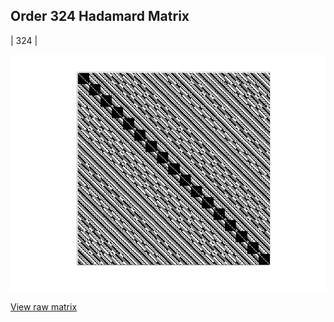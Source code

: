 ## Order 324 Hadamard Matrix

| 324 |

<img src="324.png" class="img-responsive" alt=""> 

[View raw matrix](order324.txt)
